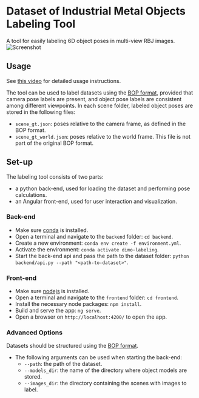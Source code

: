 # Dataset of Industrial Metal Objects Labeling Tool

A tool for easily labeling 6D object poses in multi-view RBJ images. 
![Screenshot](docs/images/screenshot.png)

## Usage
See [this video](https://youtu.be/qvZfD38i7ro) for detailed usage instructions.

The tool can be used to label datasets using the [BOP format](https://github.com/thodan/bop_toolkit/blob/master/docs/bop_datasets_format.md), provided that camera pose labels are present, and object pose labels are consistent among different viewpoints. 
In each scene folder, labeled object poses are stored in the following files:
* `scene_gt.json`: poses relative to the camera frame, as defined in the BOP format.
* `scene_gt_world.json`: poses relative to the world frame. This file is not part of the original BOP format.

## Set-up

The labeling tool consists of two parts:
* a python back-end, used for loading the dataset and performing pose calculations.
* an Angular front-end, used for user interaction and visualization.

### Back-end
* Make sure [conda](https://docs.conda.io/en/latest/miniconda.html) is installed.
* Open a terminal and navigate to the `backend` folder: `cd backend`.
* Create a new environment: `conda env create -f environment.yml`.
* Activate the environment: `conda activate dimo-labeling`.
* Start the back-end api and pass the path to the dataset folder: `python backend/api.py --path "<path-to-dataset>"`.

### Front-end
* Make sure [nodejs](https://nodejs.org/en/download/) is installed.
* Open a terminal and navigate to the `frontend` folder: `cd frontend`.
* Install the necessary node packages: `npm install`.
* Build and serve the app: `ng serve`.
* Open a browser on `http://localhost:4200/` to open the app.

### Advanced Options
Datasets should be structured using the [BOP format](https://github.com/thodan/bop_toolkit/blob/master/docs/bop_datasets_format.md).
* The following arguments can be used when starting the back-end:
  * `--path`: the path of the dataset.
  * `--models_dir`: the name of the directory where object models are stored.
  * `--images_dir`: the directory containing the scenes with images to label.